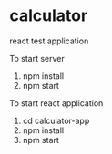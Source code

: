 # calculator
react test application

To start server
1. npm install
2. npm start

To start react application
1. cd calculator-app
2. npm install
3. npm start
